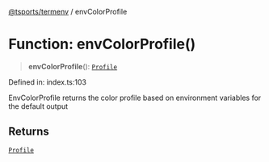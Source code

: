 [@tsports/termenv](../index.md) / envColorProfile

# Function: envColorProfile()

> **envColorProfile**(): [`Profile`](../enumerations/Profile.md)

Defined in: index.ts:103

EnvColorProfile returns the color profile based on environment variables for the default output

## Returns

[`Profile`](../enumerations/Profile.md)
